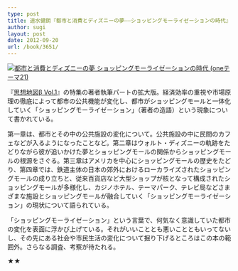 ```yaml
---
type: post
title: 速水健朗『都市と消費とディズニーの夢——ショッピングモーライゼーションの時代』
author: sugi
layout: post
date: 2012-09-20
url: /book/3651/
---
```

<a href="http://www.amazon.co.jp/exec/obidos/ASIN/404110307X/chezsugi-22/ref=nosim/" onclick="_gaq.push(['_trackEvent', 'outbound-article', 'http://www.amazon.co.jp/exec/obidos/ASIN/404110307X/chezsugi-22/ref=nosim/', '']);" name="amazletlink" target="_blank"><img src="http://i0.wp.com/ecx.images-amazon.com/images/I/415PvTOjWvL._SL160_.jpg?w=660" alt="都市と消費とディズニーの夢  ショッピングモーライゼーションの時代 (oneテーマ21)" class="alignleft"  data-recalc-dims="1" /></a>

『<a href="http://asharpminor.com/book-20110122" onclick="_gaq.push(['_trackEvent', 'outbound-article', 'http://asharpminor.com/book-20110122', '思想地図β Vol.1']);" title="思想地図β Vol.1">思想地図β Vol.1</a>』の特集の著者執筆パートの拡大版。経済効率の重視や市場原理の徹底によって都市の公共機能が変化し、都市がショッピングモールと一体化していく「ショッピングモーライゼーション」（著者の造語）という現象について書かれている。

第一章は、都市とその中の公共施設の変化について。公共施設の中に民間のカフェなどが入るようになったことなど。第二章はウォルト・ディズニーの軌跡をたどりながら彼が追いかけた夢とショッピングモールの関係からショッピングモールの根源をさぐる。第三章はアメリカを中心にショッピングモールの歴史をたどり、第四章では、鉄道主体の日本の郊外におけるローカライズされたショッピングモールの成り立ちと、従来百貨店など大型ショップが核となって構成されたショッピングモールが多様化し、カジノホテル、テーマパーク、テレビ局などさまざまな施設とショッピングモールが融合していく「ショッピングモーライゼーション」の現状について語られている。

「ショッピングモーライゼーション」という言葉で、何気なく意識していた都市の変化を表面に浮かび上げている。それがいいこととも悪いことともいってないし、その先にある社会や市民生活の変化について掘り下げるところはこの本の範囲外。さらなる調査、考察が待たれる。

★★
